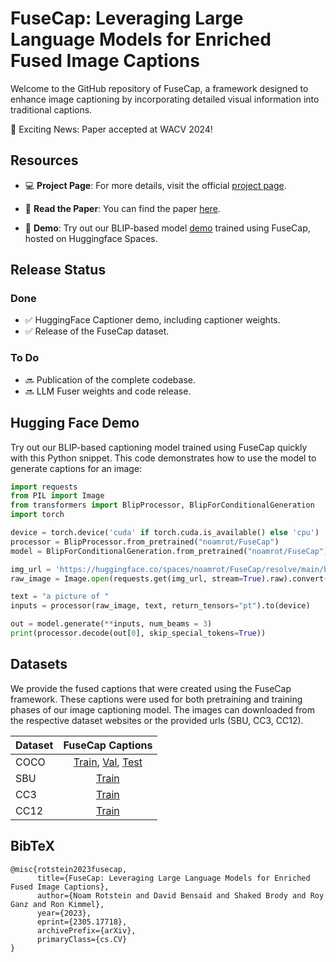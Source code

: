 # FuseCap: Leveraging Large Language Models for Enriched Fused Image Captions

Welcome to the GitHub repository of FuseCap, a framework designed to enhance image captioning by incorporating detailed visual information into traditional captions.

🎉 Exciting News: Paper accepted at WACV 2024!

## Resources

- 💻 **Project Page**: For more details, visit the official [project page](https://rotsteinnoam.github.io/FuseCap/).

- 📝 **Read the Paper**: You can find the paper [here](https://arxiv.org/abs/2305.17718).
    
- 🚀 **Demo**: Try out our BLIP-based model [demo](https://huggingface.co/spaces/noamrot/FuseCap) trained using FuseCap, hosted on Huggingface Spaces.


## Release Status

### Done

- ✅ HuggingFace Captioner demo, including captioner weights.
- ✅ Release of the FuseCap dataset.

### To Do

- 🔜 Publication of the complete codebase.
- 🔜 LLM Fuser weights and code release.


##  Hugging Face Demo
Try out our BLIP-based captioning model trained using FuseCap quickly with this Python snippet.
This code demonstrates how to use the model to generate captions for an image:

```python
import requests
from PIL import Image
from transformers import BlipProcessor, BlipForConditionalGeneration
import torch

device = torch.device('cuda' if torch.cuda.is_available() else 'cpu')
processor = BlipProcessor.from_pretrained("noamrot/FuseCap")
model = BlipForConditionalGeneration.from_pretrained("noamrot/FuseCap").to(device)

img_url = 'https://huggingface.co/spaces/noamrot/FuseCap/resolve/main/bike.jpg' 
raw_image = Image.open(requests.get(img_url, stream=True).raw).convert('RGB')

text = "a picture of "
inputs = processor(raw_image, text, return_tensors="pt").to(device)

out = model.generate(**inputs, num_beams = 3)
print(processor.decode(out[0], skip_special_tokens=True))
```

##  Datasets
We provide the fused captions that were created using the FuseCap framework.
These captions were used for both pretraining and training phases of our image captioning model. 
The images can downloaded from the respective dataset websites or the provided urls (SBU, CC3, CC12).

Dataset | FuseCap Captions
--- | :---:
COCO | <a href="https://zenodo.org/record/8149179/files/coco_karpathy_train.json?download=1">Train</a>, <a href="https://zenodo.org/record/8132314/files/coco_karpathy_val.json?download=1">Val</a>, <a href="https://zenodo.org/record/8132335/files/coco_karpathy_test.json?download=1">Test</a>
SBU | <a href="https://zenodo.org/record/8133271/files/SBU_FuseCap.json?download=1">Train</a>
CC3 | <a href="https://zenodo.org/record/8133285/files/CC3_FuseCap.json?download=1">Train</a>
CC12 | <a href="https://zenodo.org/records/10150600/files/CC12_FuseCap.json?download=1">Train</a>

## BibTeX

```
@misc{rotstein2023fusecap,
      title={FuseCap: Leveraging Large Language Models for Enriched Fused Image Captions}, 
      author={Noam Rotstein and David Bensaid and Shaked Brody and Roy Ganz and Ron Kimmel},
      year={2023},
      eprint={2305.17718},
      archivePrefix={arXiv},
      primaryClass={cs.CV}
}
```
